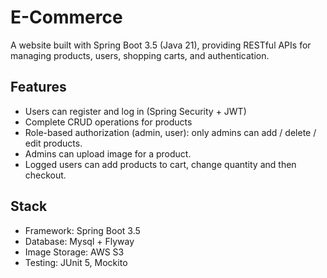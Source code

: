 # E-Commerce
A website built with Spring Boot 3.5 (Java 21), providing RESTful APIs for managing products, users, shopping carts, and authentication.

## Features
- Users can register and log in (Spring Security + JWT)
- Complete CRUD operations for products
- Role-based authorization (admin, user): only admins can add / delete / edit products.
- Admins can upload image for a product.
- Logged users can add products to cart, change quantity and then checkout.

## Stack
- Framework: Spring Boot 3.5
- Database: Mysql + Flyway
- Image Storage: AWS S3
- Testing: JUnit 5, Mockito